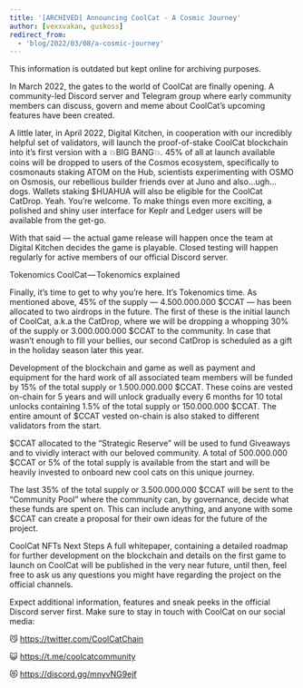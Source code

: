 ```yaml
---
title: '[ARCHIVED] Announcing CoolCat - A Cosmic Journey'
author: [vexxvakan, guskoss]
redirect_from:
  - 'blog/2022/03/08/a-cosmic-journey'
---
```


<Gotcha> This information is outdated but kept online for archiving purposes.</Gotcha>

In March 2022, the gates to the world of CoolCat are finally opening. A community-led Discord server and Telegram group where early community members can discuss, govern and meme about CoolCat’s upcoming features have been created.

A little later, in April 2022, Digital Kitchen, in cooperation with our incredibly helpful set of validators, will launch the proof-of-stake CoolCat blockchain into it’s first version with a 💥BIG BANG💥. 45% of all at launch available coins will be dropped to users of the Cosmos ecosystem, specifically to cosmonauts staking ATOM on the Hub, scientists experimenting with OSMO on Osmosis, our rebellious builder friends over at Juno and also…ugh… dogs. Wallets staking $HUAHUA will also be eligible for the CoolCat CatDrop. Yeah. You’re welcome. To make things even more exciting, a polished and shiny user interface for Keplr and Ledger users will be available from the get-go.

With that said — the actual game release will happen once the team at Digital Kitchen decides the game is playable. Closed testing will happen regularly for active members of our official Discord server.

Tokenomics
CoolCat — Tokenomics explained


Finally, it’s time to get to why you’re here. It’s Tokenomics time. As mentioned above, 45% of the supply — 4.500.000.000 $CCAT — has been allocated to two airdrops in the future. The first of these is the initial launch of CoolCat, a.k.a the CatDrop, where we will be dropping a whopping 30% of the supply or 3.000.000.000 $CCAT to the community. In case that wasn’t enough to fill your bellies, our second CatDrop is scheduled as a gift in the holiday season later this year.

Development of the blockchain and game as well as payment and equipment for the hard work of all associated team members will be funded by 15% of the total supply or 1.500.000.000 $CCAT. These coins are vested on-chain for 5 years and will unlock gradually every 6 months for 10 total unlocks containing 1.5% of the total supply or 150.000.000 $CCAT. The entire amount of $CCAT vested on-chain is also staked to different validators from the start.

$CCAT allocated to the “Strategic Reserve” will be used to fund Giveaways and to vividly interact with our beloved community. A total of 500.000.000 $CCAT or 5% of the total supply is available from the start and will be heavily invested to onboard new cool cats on this unique journey.

The last 35% of the total supply or 3.500.000.000 $CCAT will be sent to the “Community Pool” where the community can, by governance, decide what these funds are spent on. This can include anything, and anyone with some $CCAT can create a proposal for their own ideas for the future of the project.


CoolCat NFTs
Next Steps
A full whitepaper, containing a detailed roadmap for further development on the blockchain and details on the first game to launch on CoolCat will be published in the very near future, until then, feel free to ask us any questions you might have regarding the project on the official channels.

Expect additional information, features and sneak peeks in the official Discord server first. Make sure to stay in touch with CoolCat on our social media:

😼 https://twitter.com/CoolCatChain

😺 https://t.me/coolcatcommunity

😻 https://discord.gg/mnyvNG9ejf
